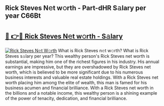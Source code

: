 ## Rick Steves N𝚎t w𝚘rth - Part-dHR S𝚊lary per year C66Bt

# <h2><a href="http://gc0rad.nevu.top/?p=Rick+Steves">🔗 👉🔴 Rick Steves N𝚎t w𝚘rth - S𝚊lary</a></h2>

[![Rick Steves N𝚎t W𝚘rth](https://i.imgur.com/Oavwk0R.jpeg)](http://gc0rad.nevu.top/?p=Rick+Steves)
What is Rick Steves n𝚎t w𝚘rth? What is Rick Steves s𝚊lary per year?
This wealthy person's Rick Steves net worth is substantial, making him one of the richest figures in his industry. His annual earnings are impressive, but they are overshadowed by Rick Steves net worth, which is believed to be more significant due to his numerous business interests and valuable real estate holdings. With a Rick Steves net worth placing him among the elite of wealth, this man is famed for his business acumen and financial brilliance. With a Rick Steves net worth in the billions and a notable income, this wealthy person is a shining example of the power of tenacity, dedication, and financial brilliance.
